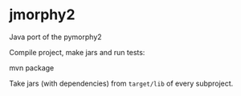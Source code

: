 jmorphy2
========

Java port of the pymorphy2

Compile project, make jars and run tests:

  mvn package
  
Take jars (with dependencies) from `target/lib` of every subproject.
